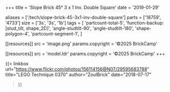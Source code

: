 +++
title = 'Slope Brick 45° 3 x 1 Inv. Double Square'
date  = '2019-01-29'

aliases = ['/tech/slope-brick-45-3x1-inv-double-square']
parts = ['18759', '4733']
size  = ['3s', '3s', '1b']
tags  = [
  'partcount-total-5',
  'function-backup: [stud_tilt, shape_2D]',
  'angle-studtilt-90',
  'angle-studtilt-180',
  'shape-polygon-4',
  'partcount-segment-1',
]

[[resources]]
src              = 'image.png'
params.copyright = '©2025 BrickCamp'

[[resources]]
src              = 'model.ldr'
params.copyright = '©2025 BrickCamp'
+++

{{< linkbox
    url="https://www.flickr.com/photos/156114156@N07/29595683788"
    title="LEGO Technique 0370"
    author="ZoulBrick"
    date="2018-07-17"
>}}
